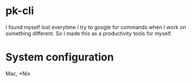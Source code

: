 # pk-cli

I found myself lost everytime I try to google for commands when I work on something different. So I made this as a productivity tools for myself.

# System configuration
Mac, *Nix
